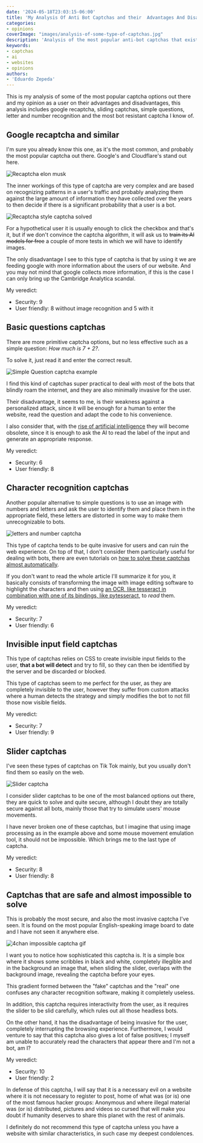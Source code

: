 ```yaml
---
date: '2024-05-18T23:03:15-06:00'
title: 'My Analysis Of Anti Bot Captchas and their  Advantages And Disadvantages'
categories:
- opinions
coverImage: "images/analysis-of-some-type-of-captchas.jpg"
description: 'Analysis of the most popular anti-bot captchas that exist, advantages, disadvantages, security level and how invasive they are for the user.'
keywords:
- captchas
- ai
- websites
- opinions
authors:
- 'Eduardo Zepeda'
---
```


This is my analysis of some of the most popular captcha options out there and my opinion as a user on their advantages and disadvantages, this analysis includes google recaptcha, sliding captchas, simple questions, letter and number recognition and the most bot resistant captcha I know of.

## Google recaptcha and similar

I'm sure you already know this one, as it's the most common, and probably the most popular captcha out there. Google's and Cloudflare's stand out here.

![Recaptcha elon musk](images/recaptcha-open-ai-sam-altman.jpg)

The inner workings of this type of captcha are very complex and are based on recognizing patterns in a user's traffic and probably analyzing them against the large amount of information they have collected over the years to then decide if there is a significant probability that a user is a bot.

![Recaptcha style captcha solved](images/recaptcha-style-captcha.gif)

For a hypothetical user it is usually enough to click the checkbox and that's it, but if we don't convince the captcha algorithm, it will ask us to ~~train its AI models for free~~ a couple of more tests in which we will have to identify images.

The only disadvantage I see to this type of captcha is that by using it we are feeding google with more information about the users of our website. And you may not mind that google collects more information, if this is the case I can only bring up the Cambridge Analytica scandal.

My veredict:
- Security: 9
- User friendly: 8 wiithout image recognition and 5 with it

## Basic questions captchas

There are more primitive captcha options, but no less effective such as a simple question: *How much is 7 + 2?*. 

To solve it, just read it and enter the correct result.

![Simple Question captcha example](images/simple-question-captcha.png)

I find this kind of captchas super practical to deal with most of the bots that blindly roam the internet, and they are also minimally invasive for the user. 

Their disadvantage, it seems to me, is their weakness against a personalized attack, since it will be enough for a human to enter the website, read the question and adapt the code to his convenience.

I also consider that, with the [rise of artificial intelligence](/en/the-rise-and-fall-of-the-ai-bubble/) they will become obsolete, since it is enough to ask the AI to read the label of the input and generate an appropriate response.

My veredict:
- Security: 6
- User friendly: 8

## Character recognition captchas

Another popular alternative to simple questions is to use an image with numbers and letters and ask the user to identify them and place them in the appropriate field, these letters are distorted in some way to make them unrecognizable to bots.

![letters and number captcha](images/letters-and-numbers-captcha.png)

This type of captcha tends to be quite invasive for users and can ruin the web experience. On top of that, I don't consider them particularly useful for dealing with bots, there are even tutorials on [how to solve these captchas almost automatically](https://medium.com/lemontech-engineering/breaking-captchas-from-scracth-almost-753895fade8a#?).

If you don't want to read the whole article I'll summarize it for you, it basically consists of transforming the image with image editing software to highlight the characters and then using [an OCR, like tesseract in combination with one of its bindings, like pytesseract](/en/ocr-with-tesseract-python-and-pytesseract/), to *read* them.

My veredict:
- Security: 7
- User friendly: 6

## Invisible input field captchas

This type of captchas relies on CSS to create invisible input fields to the user, **that a bot will detect** and try to fill, so they can then be identified by the server and be discarded or blocked.

This type of captchas seem to me perfect for the user, as they are completely invisible to the user, however they suffer from custom attacks where a human detects the strategy and simply modifies the bot to not fill those now visible fields.

My veredict:
- Security: 7
- User friendly: 9

## Slider captchas

I've seen these types of captchas on Tik Tok mainly, but you usually don't find them so easily on the web.

![Slider captcha](images/slider-captcha-example.gif)

I consider slider captchas to be one of the most balanced options out there, they are quick to solve and quite secure, although I doubt they are totally secure against all bots, mainly those that try to simulate users' mouse movements.

I have never broken one of these captchas, but I imagine that using image processing as in the example above and some mouse movement emulation tool, it should not be impossible. Which brings me to the last type of captcha.

My veredict:
- Security: 8
- User friendly: 8

## Captchas that are safe and almost impossible to solve

This is probably the most secure, and also the most invasive captcha I've seen. It is found on the most popular English-speaking image board to date and I have not seen it anywhere else.

![4chan impossible captcha gif](images/4chan-captcha.gif)

I want you to notice how sophisticated this captcha is. It is a simple box where it shows some scribbles in black and white, completely illegible and in the background an image that, when sliding the slider, overlaps with the background image, revealing the captcha before your eyes. 

This gradient formed between the "fake" captchas and the "real" one confuses any character recognition software, making it completely useless.

In addition, this captcha requires interactivity from the user, as it requires the slider to be slid carefully, which rules out all those headless bots.

On the other hand, it has the disadvantage of being invasive for the user, completely interrupting the browsing experience. Furthermore, I would venture to say that this captcha also gives a lot of false positives; I myself am unable to accurately read the characters that appear there and I'm not a bot, am I?

My veredict:
- Security: 10
- User friendly: 2

In defense of this captcha, I will say that it is a necessary evil on a website where it is not necessary to register to post, home of what was (or is) one of the most famous hacker groups: Anonymous and where illegal material was (or is) distributed, pictures and videos so cursed that will make you doubt if humanity deserves to share this planet with the rest of animals.

I definitely do not recommend this type of captcha unless you have a website with similar characteristics, in such case my deepest condolences.

